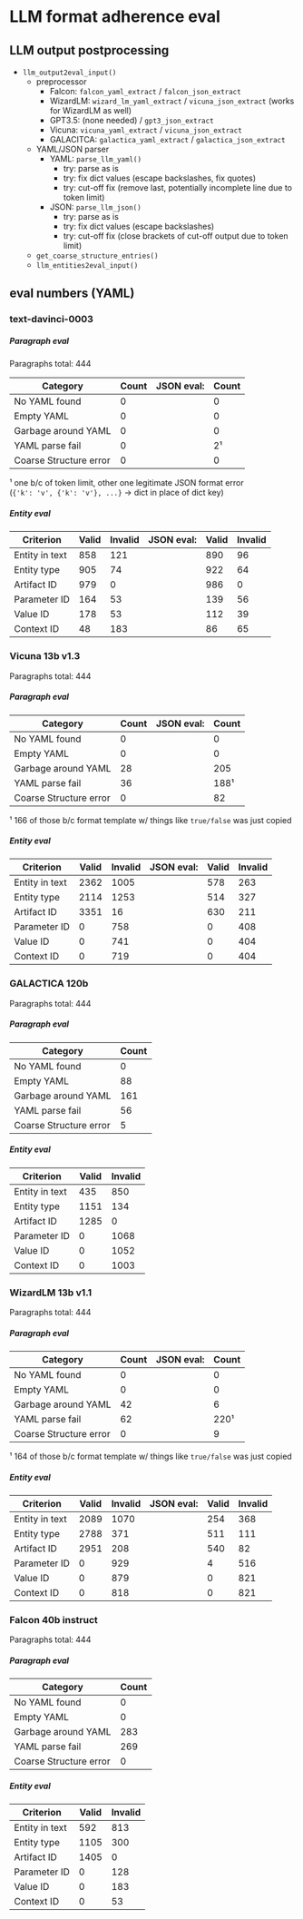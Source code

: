 # LLM format adherence eval

## LLM output postprocessing

* `llm_output2eval_input()`
    * preprocessor
        * Falcon: `falcon_yaml_extract` / `falcon_json_extract`
        * WizardLM: `wizard_lm_yaml_extract` / `vicuna_json_extract` (works for WizardLM as well)
        * GPT3.5: (none needed) / `gpt3_json_extract`
        * Vicuna: `vicuna_yaml_extract` / `vicuna_json_extract`
        * GALACITCA: `galactica_yaml_extract` / `galactica_json_extract`
    * YAML/JSON parser
        * YAML: `parse_llm_yaml()`
            * try: parse as is
            * try: fix dict values (escape backslashes, fix quotes)
            * try: cut-off fix (remove last, potentially incomplete line due to token limit)
        * JSON: `parse_llm_json()`
            * try: parse as is
            * try: fix dict values (escape backslashes)
            * try: cut-off fix (close brackets of cut-off output due to token limit)
    * `get_coarse_structure_entries()`
    * `llm_entities2eval_input()`

## eval numbers (YAML)

### text-davinci-0003

##### Paragraph eval

Paragraphs total: 444

| Category               | Count | JSON eval: | Count |
| ---------------------- | ----- | ---------- | ----- |
| No YAML found          |     0 |            |     0 |
| Empty YAML             |     0 |            |     0 |
| Garbage around YAML    |     0 |            |     0 |
| YAML parse fail        |     0 |            |    2¹ |
| Coarse Structure error |     0 |            |     0 |

¹ one b/c of token limit, other one legitimate JSON format error  
  (`{'k': 'v', {'k': 'v'}, ...}` → dict in place of dict key)

##### Entity eval

| Criterion      | Valid | Invalid | JSON eval: | Valid | Invalid |
| -------------- | ----- | ------- | ---------- | ----- | ------- |
| Entity in text |   858 |     121 |            |   890 |      96 |
| Entity type    |   905 |      74 |            |   922 |      64 |
| Artifact ID    |   979 |       0 |            |   986 |       0 |
| Parameter ID   |   164 |      53 |            |   139 |      56 |
| Value ID       |   178 |      53 |            |   112 |      39 |
| Context ID     |    48 |     183 |            |    86 |      65 |


### Vicuna 13b v1.3

Paragraphs total: 444

##### Paragraph eval

| Category               | Count | JSON eval: | Count |
| ---------------------- | ----- | ---------- | ----- |
| No YAML found          |     0 |            |     0 |
| Empty YAML             |     0 |            |     0 |
| Garbage around YAML    |    28 |            |   205 |
| YAML parse fail        |    36 |            |  188¹ |
| Coarse Structure error |     0 |            |    82 |

¹ 166 of those b/c format template w/ things like `true/false` was just copied

##### Entity eval

| Criterion      | Valid | Invalid | JSON eval: | Valid | Invalid |
| -------------- | ----- | ------- | ---------- | ----- | ------- |
| Entity in text |  2362 |    1005 |            |   578 |     263 |
| Entity type    |  2114 |    1253 |            |   514 |     327 |
| Artifact ID    |  3351 |      16 |            |   630 |     211 |
| Parameter ID   |     0 |     758 |            |     0 |     408 |
| Value ID       |     0 |     741 |            |     0 |     404 |
| Context ID     |     0 |     719 |            |     0 |     404 |


### GALACTICA 120b

Paragraphs total: 444

##### Paragraph eval

| Category               | Count |
| ---------------------- | ----- |
| No YAML found          |     0 |
| Empty YAML             |    88 |
| Garbage around YAML    |   161 |
| YAML parse fail        |    56 |
| Coarse Structure error |     5 |

##### Entity eval

| Criterion      | Valid | Invalid |
| -------------- | ----- | ------- |
| Entity in text |   435 |     850 |
| Entity type    |  1151 |     134 |
| Artifact ID    |  1285 |       0 |
| Parameter ID   |     0 |    1068 |
| Value ID       |     0 |    1052 |
| Context ID     |     0 |    1003 |


### WizardLM 13b v1.1

Paragraphs total: 444

##### Paragraph eval

| Category               | Count | JSON eval: | Count |
| ---------------------- | ----- | ---------- | ----- |
| No YAML found          |     0 |            |     0 |
| Empty YAML             |     0 |            |     0 |
| Garbage around YAML    |    42 |            |     6 |
| YAML parse fail        |    62 |            |  220¹ |
| Coarse Structure error |     0 |            |     9 |

¹ 164 of those b/c format template w/ things like `true/false` was just copied

##### Entity eval

| Criterion      | Valid | Invalid | JSON eval: | Valid | Invalid |
| -------------- | ----- | ------- | ---------- | ----- | ------- |
| Entity in text |  2089 |    1070 |            |   254 |     368 |
| Entity type    |  2788 |     371 |            |   511 |     111 |
| Artifact ID    |  2951 |     208 |            |   540 |      82 |
| Parameter ID   |     0 |     929 |            |     4 |     516 |
| Value ID       |     0 |     879 |            |     0 |     821 |
| Context ID     |     0 |     818 |            |     0 |     821 |


### Falcon 40b instruct

Paragraphs total: 444

##### Paragraph eval

| Category               | Count |
| ---------------------- | ----- |
| No YAML found          |     0 |
| Empty YAML             |     0 |
| Garbage around YAML    |   283 |
| YAML parse fail        |   269 |
| Coarse Structure error |     0 |

##### Entity eval

| Criterion      | Valid | Invalid |
| -------------- | ----- | ------- |
| Entity in text |   592 |     813 |
| Entity type    |  1105 |     300 |
| Artifact ID    |  1405 |       0 |
| Parameter ID   |     0 |     128 |
| Value ID       |     0 |     183 |
| Context ID     |     0 |      53 |
